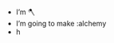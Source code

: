 -  I’m 🪓
-  I’m going to make :alchemy
-  h


<!---
ni3-2839574/ni3-2839574 is a ✨ special ✨ repository because its `README.md` (this file) appears on your GitHub profile.
You can click the Preview link to take a look at your changes.
--->

